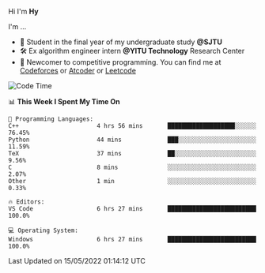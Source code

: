 Hi I'm **Hy**

I'm ...
- 📖 Student in the final year of my undergraduate study **@SJTU**
- 🛠️ Ex algorithm engineer intern **@YITU Technology** Research Center
- 🏅 Newcomer to competitive programming. You can find me at [Codeforces](https://codeforces.com/profile/Hy3) or [Atcoder](https://atcoder.jp/users/Hy3) or [Leetcode](https://leetcode-cn.com/u/_hy3/)


<!--START_SECTION:waka-->
![Code Time](http://img.shields.io/badge/Code%20Time-0%20secs-blue)

📊 **This Week I Spent My Time On** 

```text
💬 Programming Languages: 
C++                      4 hrs 56 mins       ███████████████████░░░░░░   76.45% 
Python                   44 mins             ███░░░░░░░░░░░░░░░░░░░░░░   11.59% 
TeX                      37 mins             ██░░░░░░░░░░░░░░░░░░░░░░░   9.56% 
C                        8 mins              ░░░░░░░░░░░░░░░░░░░░░░░░░   2.07% 
Other                    1 min               ░░░░░░░░░░░░░░░░░░░░░░░░░   0.33%

🔥 Editors: 
VS Code                  6 hrs 27 mins       █████████████████████████   100.0%

💻 Operating System: 
Windows                  6 hrs 27 mins       █████████████████████████   100.0%

```


 Last Updated on 15/05/2022 01:14:12 UTC
<!--END_SECTION:waka-->

